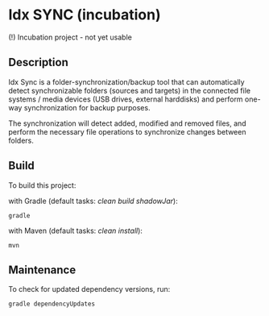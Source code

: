 # Idx SYNC (incubation)

(!) Incubation project - not yet usable

## Description

Idx Sync is a folder-synchronization/backup tool that can automatically detect synchronizable folders (sources and targets) 
in the connected file systems / media devices (USB drives, external harddisks) and perform one-way synchronization for 
backup purposes. 

The synchronization will detect added, modified and removed files, and perform the necessary file operations
to synchronize changes between folders.

## Build

To build this project:

with Gradle (default tasks: _clean build shadowJar_):

    gradle

with Maven (default tasks: _clean install_):

    mvn

## Maintenance

To check for updated dependency versions, run:

    gradle dependencyUpdates